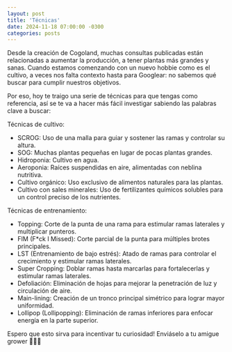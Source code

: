 ```yaml
---
layout: post
title: 'Técnicas'
date: 2024-11-18 07:00:00 -0300
categories: posts
---
```


Desde la creación de Cogoland, muchas consultas publicadas están relacionadas a aumentar la producción, a tener plantas más grandes y sanas. Cuando estamos comenzando con un nuevo hobbie como es el cultivo, a veces nos falta contexto hasta para Googlear: no sabemos qué buscar para cumplir nuestros objetivos.

Por eso, hoy te traigo una serie de técnicas para que tengas como referencia, así se te va a hacer más fácil investigar sabiendo las palabras clave a buscar:

Técnicas de cultivo:

- SCROG: Uso de una malla para guiar y sostener las ramas y controlar su altura.
- SOG: Muchas plantas pequeñas en lugar de pocas plantas grandes.
- Hidroponia: Cultivo en agua.
- Aeroponia: Raíces suspendidas en aire, alimentadas con neblina nutritiva.
- Cultivo orgánico: Uso exclusivo de alimentos naturales para las plantas.
- Cultivo con sales minerales: Uso de fertilizantes químicos solubles para un control preciso de los nutrientes.

Técnicas de entrenamiento:

- Topping: Corte de la punta de una rama para estimular ramas laterales y multiplicar punteros.
- FIM (F\*ck I Missed): Corte parcial de la punta para múltiples brotes principales.
- LST (Entrenamiento de bajo estrés): Atado de ramas para controlar el crecimiento y estimular ramas laterales.
- Super Cropping: Doblar ramas hasta marcarlas para fortalecerlas y estimular ramas laterales.
- Defoliación: Eliminación de hojas para mejorar la penetración de luz y circulación de aire.
- Main-lining: Creación de un tronco principal simétrico para lograr mayor uniformidad.
- Lollipop (Lollipopping): Eliminación de ramas inferiores para enfocar energía en la parte superior.

Espero que esto sirva para incentivar tu curiosidad! Enviáselo a tu amigue grower 👨🏼‍🌾
